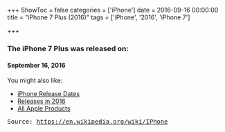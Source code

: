 +++
ShowToc = false
categories = ['iPhone']
date = 2016-09-16 00:00:00
title = "iPhone 7 Plus (2016)"
tags = ['iPhone', '2016', 'iPhone 7']

+++

### The iPhone 7 Plus was released on: 
#### September 16, 2016


<!--more-->


    
You might also like:

- [iPhone Release Dates](https://AppleReleaseDate.com/categories/iphone/)
- [Releases in 2016](https://AppleReleaseDate.com/tags/2016/)
- [All Apple Products](https://AppleReleaseDate.com/categories/)



<kbd> Source: https://en.wikipedia.org/wiki/IPhone</kbd>

